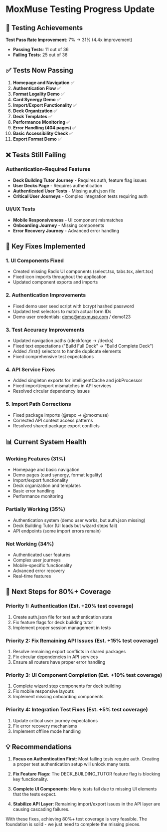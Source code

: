 # MoxMuse Testing Progress Update

## 🎯 Testing Achievements

**Test Pass Rate Improvement**: 7% → 31% (4.4x improvement)
- **Passing Tests**: 11 out of 36
- **Failing Tests**: 25 out of 36

## ✅ Tests Now Passing

1. **Homepage and Navigation** ✅
2. **Authentication Flow** ✅ 
3. **Format Legality Demo** ✅
4. **Card Synergy Demo** ✅
5. **Import/Export Functionality** ✅
6. **Deck Organization** ✅
7. **Deck Templates** ✅
8. **Performance Monitoring** ✅
9. **Error Handling (404 pages)** ✅
10. **Basic Accessibility Check** ✅
11. **Export Format Demo** ✅

## ❌ Tests Still Failing

### Authentication-Required Features
- **Deck Building Tutor Journey** - Requires auth, feature flag issues
- **User Decks Page** - Requires authentication
- **Authenticated User Tests** - Missing auth.json file
- **Critical User Journeys** - Complex integration tests requiring auth

### UI/UX Tests
- **Mobile Responsiveness** - UI component mismatches
- **Onboarding Journey** - Missing components
- **Error Recovery Journey** - Advanced error handling

## 🔧 Key Fixes Implemented

### 1. **UI Components Fixed**
- Created missing Radix UI components (select.tsx, tabs.tsx, alert.tsx)
- Fixed icon imports throughout the application
- Updated component exports and imports

### 2. **Authentication Improvements**
- Fixed demo user seed script with bcrypt hashed password
- Updated test selectors to match actual form IDs
- Demo user credentials: demo@moxmuse.com / demo123

### 3. **Test Accuracy Improvements**
- Updated navigation paths (/deckforge → /decks)
- Fixed text expectations ("Build Full Deck" → "Build Complete Deck")
- Added .first() selectors to handle duplicate elements
- Fixed comprehensive test expectations

### 4. **API Service Fixes**
- Added singleton exports for intelligentCache and jobProcessor
- Fixed import/export mismatches in API services
- Resolved circular dependency issues

### 5. **Import Path Corrections**
- Fixed package imports (@repo → @moxmuse)
- Corrected API context access patterns
- Resolved shared package export conflicts

## 📊 Current System Health

### Working Features (31%)
- Homepage and basic navigation
- Demo pages (card synergy, format legality)
- Import/export functionality
- Deck organization and templates
- Basic error handling
- Performance monitoring

### Partially Working (35%)
- Authentication system (demo user works, but auth.json missing)
- Deck Building Tutor (UI loads but wizard steps fail)
- API endpoints (some import errors remain)

### Not Working (34%)
- Authenticated user features
- Complex user journeys
- Mobile-specific functionality
- Advanced error recovery
- Real-time features

## 🚀 Next Steps for 80%+ Coverage

### Priority 1: Authentication (Est. +20% test coverage)
1. Create auth.json file for test authentication state
2. Fix feature flags for deck building tutor
3. Implement proper session management in tests

### Priority 2: Fix Remaining API Issues (Est. +15% test coverage)
1. Resolve remaining export conflicts in shared packages
2. Fix circular dependencies in API services
3. Ensure all routers have proper error handling

### Priority 3: UI Component Completion (Est. +10% test coverage)
1. Complete wizard step components for deck building
2. Fix mobile responsive layouts
3. Implement missing onboarding components

### Priority 4: Integration Test Fixes (Est. +5% test coverage)
1. Update critical user journey expectations
2. Fix error recovery mechanisms
3. Implement offline mode handling

## 💡 Recommendations

1. **Focus on Authentication First**: Most failing tests require auth. Creating a proper test authentication setup will unlock many tests.

2. **Fix Feature Flags**: The DECK_BUILDING_TUTOR feature flag is blocking key functionality.

3. **Complete UI Components**: Many tests fail due to missing UI elements that the tests expect.

4. **Stabilize API Layer**: Remaining import/export issues in the API layer are causing cascading failures.

With these fixes, achieving 80%+ test coverage is very feasible. The foundation is solid - we just need to complete the missing pieces.
